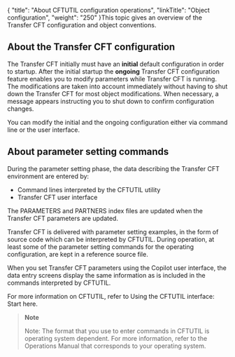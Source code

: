 {
    "title": "About CFTUTIL configuration operations",
    "linkTitle": "Object configuration",
    "weight": "250"
}This topic
gives an overview of the Transfer CFT configuration and object conventions.

About the Transfer CFT configuration
------------------------------------

The Transfer CFT initially must have an ******initial******
default configuration in order to startup. After the initial startup the
******ongoing****** Transfer
CFT configuration feature enables you to modify parameters while Transfer
CFT is running. The modifications are taken into account immediately without
having to shut down the Transfer CFT for most object modifications. When
necessary, a message appears instructing you to shut down to confirm configuration
changes.

You can modify the initial and the ongoing configuration either via
command line or the user interface.

<span id="About_parameter_setting_commands"></span>

About parameter setting commands
--------------------------------

During the parameter setting phase, the data describing the Transfer
CFT environment are entered by:

- Command lines interpreted
    by the CFTUTIL utility
- Transfer CFT user interface

The PARAMETERS and PARTNERS index files are updated when the Transfer
CFT parameters are updated.

Transfer CFT is delivered with parameter setting examples, in the form
of source code which can be interpreted by CFTUTIL. During operation,
at least some of the parameter setting commands for the operating configuration,
are kept in a reference source file.

When you set Transfer CFT parameters using the Copilot user interface,
the data entry screens display the same information as is included in
the commands interpreted by CFTUTIL.

For more information on CFTUTIL, refer to Using the CFTUTIL interface:
Start here.

> **Note**
>
> Note: The format that you use to enter commands in CFTUTIL is operating
> system dependent. For more information, refer to the Operations Manual
> that corresponds to your operating system.
